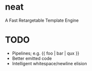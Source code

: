 neat
====

A Fast Retargetable Template Engine

TODO
====

 - Pipelines; e.g. {{ foo | bar | qux }}
 - Better emitted code
 - Intelligent whitespace/newline elision
